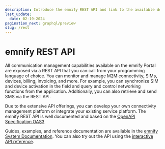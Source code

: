 ```yaml
---
description: Introduce the emnify REST API and link to the available documentation and interactive API reference
last_update: 
  date: 02-19-2024
pagination_next: graphql/preview
slug: /rest
---
```


# emnify REST API

All communication management capabilities available on the emnify Portal are exposed via a REST API that you can call from your programming language of choice.
You can monitor and manage M2M connectivity, SIMs, devices, billing, invoicing, and more.
For example, you can synchronize SIM and device activation in the field and query and control networking functions from the application.
Additionally, you can also retrieve and send SMS via the REST API.

Due to the extensive API offerings, you can develop your own connectivity management platform or integrate your existing service platform.
The emnify REST API is well documented and based on the [OpenAPI Specification OAS3](https://oai.github.io/Documentation/specification.html).

Guides, examples, and reference documentation are available in the [emnify System Documentation](https://cdn.emnify.net/api/doc/index.html).
You can also try out the API using the [interactive API reference](https://cdn.emnify.net/api/doc/swagger.html).
